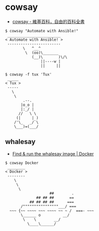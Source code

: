 # cowsay

- [cowsay - 維基百科，自由的百科全書](https://zh.wikipedia.org/wiki/Cowsay)

```
$ cowsay "Automate with Ansible!"
 ________________________
< Automate with Ansible! >
 ------------------------
        \   ^__^
         \  (oo)\_______
            (__)\       )\/\
                ||----w |
                ||     ||

$ cowsay -f tux 'Tux'
 _____
< Tux >
 -----
   \
    \
        .--.
       |o_o |
       |:_/ |
      //   \ \
     (|     | )
    /'\_   _/`\
    \___)=(___/
```

## whalesay

- [Find & run the whalesay image | Docker](https://docs.docker.com/engine/getstarted/step_three/)

```
$ cowsay Docker
 ________
< Docker >
 --------
    \
     \
      \
                    ##        .
              ## ## ##       ==
           ## ## ## ##      ===
       /""""""""""""""""___/ ===
  ~~~ {~~ ~~~~ ~~~ ~~~~ ~~ ~ /  ===- ~~~
       \______ o          __/
        \    \        __/
          \____\______/
```